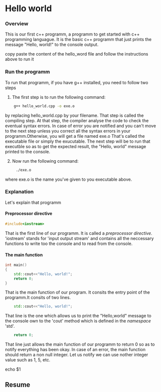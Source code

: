 # Hello world

### Overview

This is our first c++ programm, a programm to get started with c++ programming languague. It is the basic c++ programm that just prints the message "Hello, world!" to the console output.

copy paste the content of the hello_word file and follow the instructions above to run it

### Run the programm
To run that programm, if you have g++ installed, you need to follow two steps

1. The first step is to run the following command:
````bash
    g++ hello_world.cpp -o exe.o
````
by replacing hello_world.cpp by your filename.
That step is called the compiling step.
At that step, the compiler analyse the code to check the eventual syntax errors. In case of error you are notified and you can't move to the next step unless you correct all the syntax errors in your programm.Otherwise, you will get a file named exe.o
That's called the executable file or simply the exucutable. The next step will be to run that executble so as to get the expected result, the
"Hello, world" message printed to the console.

2. Now run the following command:
````bash
     ./exe.o
````
where exe.o is the name you've given to you executable above.

### Explanation

Let's explain that programm

#### Preprocessor directive

```C++
#include<iostream>
````
That is the first line of our programm. It is called a *preprocessor directive*. 'iostream' stands for 'input output stream' and contains all the neccessary functions to write too the console and to read from the console.

#### The main function

```C++
int main()
{
    std::cout<<"Hello, world!";
    return 0;
}
````

That is the main function of our program. It consits the entry point of the programm.It consits of two lines.
````C++
    std::cout<<"Hello, world!";
````
That line is the one which allows us to print the "Hello,world" message to the console own to the 'cout' method which is defined in the *namespace* 'std'.

````C++
    return 0;
````
That line just allows the main function of our programm to return 0 so as to notify everything has been okay. In case of an error, the main function should return a non null integer.
Let us notify we can use nother integer value such as 1, 5, etc.

echo $1

## Resume